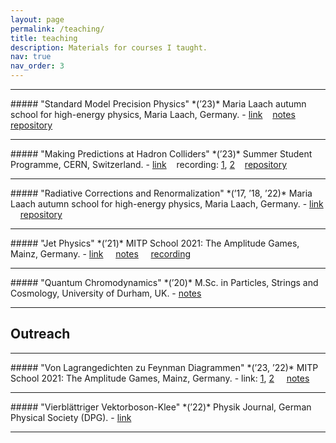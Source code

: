 ```yaml
---
layout: page
permalink: /teaching/
title: teaching
description: Materials for courses I taught.
nav: true
nav_order: 3
---
```

<hr>
##### "Standard Model Precision Physics" *(’23)*
Maria Laach autumn school for high-energy physics, Maria Laach, Germany.
- <a href='https://www.maria-laach.tp.nt.uni-siegen.de/'><i class="fa-solid fa-link"></i> link</a>
  &nbsp;<i class="fa-solid fa-code-commit" style="opacity: 0.25;"></i>&nbsp;
  <a href='https://www.maria-laach.tp.nt.uni-siegen.de/downloads/files/2023/Huss-2023.pdf'><i class="fa-solid fa-file"></i> notes</a>
  &nbsp;<i class="fa-solid fa-code-commit" style="opacity: 0.25;"></i>&nbsp;
  <a href='https://github.com/aykhuss/Lectures-MariaLaach-SMPrec'><i class="fa-solid fa-code-branch"></i> repository</a>
<hr>
##### "Making Predictions at Hadron Colliders" *(’23)*
Summer Student Programme, CERN, Switzerland.
- <a href='https://indico.cern.ch/event/1254879/timetable/'><i class="fa-solid fa-link"></i> link</a> 
  &nbsp;<i class="fa-solid fa-code-commit" style="opacity: 0.25;"></i>&nbsp;
  <i class="fa-solid fa-video"></i> recording: <a href='https://cds.cern.ch/record/2865910'>1</a>, <a href='https://cds.cern.ch/record/2866102'>2</a>
  &nbsp;<i class="fa-solid fa-code-commit" style="opacity: 0.25;"></i>&nbsp;
  <a href='https://github.com/aykhuss/Lectures-SSL-MkPred'><i class="fa-solid fa-code-branch"></i> repository</a>
<hr>
##### "Radiative Corrections and Renormalization" *(’17, ’18, ’22)*
Maria Laach autumn school for high-energy physics, Maria Laach, Germany.
- <a href='https://www.maria-laach.tp.nt.uni-siegen.de/'><i class="fa-solid fa-link"></i> link</a>
  &nbsp;<i class="fa-solid fa-code-commit" style="opacity: 0.25;"> </i> &nbsp;
  <a href='https://github.com/aykhuss/Tutorials-MariaLaach-RadCor'><i class="fa-solid fa-code-branch"></i> repository</a>
<hr>
##### "Jet Physics" *(’21)*
MITP School 2021: The Amplitude Games, Mainz, Germany.
- <a href='https://indico.mitp.uni-mainz.de/event/204/'><i class="fa-solid fa-link"></i> link</a> 
  &nbsp;<i class="fa-solid fa-code-commit" style="opacity: 0.25;"> </i> &nbsp;
  <a href='https://indico.mitp.uni-mainz.de/event/204/sessions/865/'><i class="fa-solid fa-file"></i> notes</a>
  &nbsp;<i class="fa-solid fa-code-commit" style="opacity: 0.25;"> </i>&nbsp;
  <a href='https://www.youtube.com/watch?v=Stykhl3mza4&list=PLejkXpUan6WEqle5MQttuFK2_TWzJSUNw'><i class="fa-solid fa-video"></i> recording</a>
<hr>
##### "Quantum Chromodynamics" *(’20)*
M.Sc. in Particles, Strings and Cosmology, University of Durham, UK.
- <a href='https://alhuss.web.cern.ch/teaching/qcd/'><i class="fa-solid fa-file"></i> notes</a>
<hr>

## Outreach

<hr>
##### "Von Lagrangedichten zu Feynman Diagrammen" *(’23, ’22)*
MITP School 2021: The Amplitude Games, Mainz, Germany.
- <i class="fa-solid fa-link"></i> link: <a href='https://indico.cern.ch/event/1233143/timetable/'>1</a>, <a href='https://indico.cern.ch/event/1131641/timetable/'>2</a> 
  &nbsp;<i class="fa-solid fa-code-commit" style="opacity: 0.25;"> </i> &nbsp;
  <a href='https://indico.cern.ch/event/1131641/contributions/4801762/'><i class="fa-solid fa-file"></i> notes</a>
<hr>
##### "Vierblättriger Vektorboson-Klee" *(’22)*
Physik Journal, German Physical Society (DPG).
- <a href='https://www.pro-physik.de/physik-journal/oktober-2022'><i class="fa-solid fa-link"></i> link</a> 
<hr>
